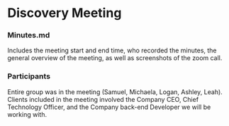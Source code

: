 # Discovery Meeting

### Minutes.md
Includes the meeting start and end time, who recorded the minutes, the general overview of the meeting, as well as screenshots of the zoom call.

### Participants
Entire group was in the meeting (Samuel, Michaela, Logan, Ashley, Leah). Clients included in the meeting involved the Company CEO, Chief Technology Officer, and the Company back-end Developer we will be working with.
